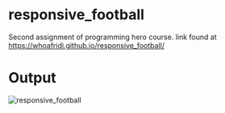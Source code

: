 # responsive_football
Second assignment of programming hero course. link found at https://whoafridi.github.io/responsive_football/

# Output
![responsive_football](https://user-images.githubusercontent.com/35966401/130823922-cb07380e-cbce-455f-bb99-3a9fa393a30f.png)

